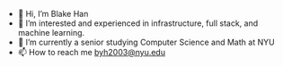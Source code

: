 - 👋 Hi, I’m Blake Han
- 👀 I’m interested and experienced in infrastructure, full stack, and machine learning.
- 🌱 I’m currently a senior studying Computer Science and Math at NYU
- 📫 How to reach me byh2003@nyu.edu

<!---
BlakeHan01/BlakeHan01 is a ✨ special ✨ repository because its `README.md` (this file) appears on your GitHub profile.
You can click the Preview link to take a look at your changes.
--->
